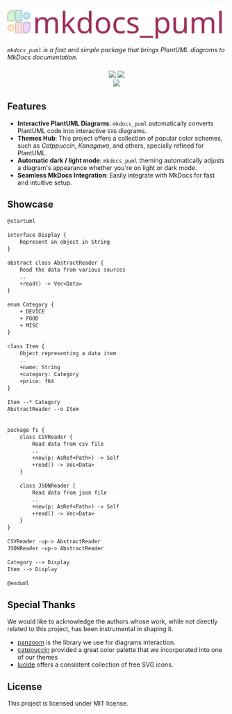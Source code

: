 ![logo](assets/logos/logo.svg)

*`mkdocs_puml` is a fast and simple package that brings PlantUML diagrams to MkDocs
documentation.*

<h3 align="center">

<a href="https://pypi.org/project/mkdocs_puml/" target="_blank"><img src="https://img.shields.io/pypi/v/mkdocs-puml?style=for-the-badge&color=teal" /></a>
<a href="https://pypistats.org/packages/mkdocs-puml" target="_blank"><img src="https://img.shields.io/pypi/dm/mkdocs_puml?style=for-the-badge&color=teal" /></a>
<br />
<a href="https://mikhailkravets.github.io/mkdocs_puml/" target="_blank"><img src="https://img.shields.io/badge/Documentation-gray?style=for-the-badge&color=9D3058"></a>

</h3>

## Features

- **Interactive PlantUML Diagrams**: `mkdocs_puml` automatically converts PlantUML code
    into interactive `SVG` diagrams.
- **Themes Hub**: This project offers a collection of popular color schemes, such as
  *Catppuccin*, *Kanagawa*, and others, specially refined for PlantUML.
- **Automatic dark / light mode**: `mkdocs_puml` theming automatically adjusts a diagram's
  appearance whether you're on light or dark mode.
- **Seamless MkDocs Integration**: Easily integrate with MkDocs for fast and intuitive setup.

## Showcase

```plantuml
@startuml

interface Display {
    Represent an object in String
}

abstract class AbstractReader {
    Read the data from various sources
    ..
    +read() -> Vec<Data>
}

enum Category {
    + DEVICE
    + FOOD
    + MISC
}

class Item {
    Object representing a data item
    ..
    +name: String
    +category: Category
    +price: f64
}

Item --* Category
AbstractReader --o Item


package fs {
    class CSVReader {
        Read data from csv file
        ..
        +new(p: AsRef<Path>) -> Self
        +read() -> Vec<Data>
    }

    class JSONReader {
        Read data from json file
        ..
        +new(p: AsRef<Path>) -> Self
        +read() -> Vec<Data>
    }
}

CSVReader -up-> AbstractReader
JSONReader -up-> AbstractReader

Category --> Display
Item --> Display

@enduml
```

## Special Thanks

We would like to acknowledge the authors whose work, while not directly related to this project, has been instrumental in shaping it.

* [panzoom](https://github.com/timmywil/panzoom) is the library we use for
  diagrams interaction.
* [catppuccin](https://catppuccin.com/) provided a great color palette that
  we incorporated into one of our themes
* [lucide](https://lucide.dev/) offers a consistent collection of free SVG icons.

## License

This project is licensed under MIT license.
